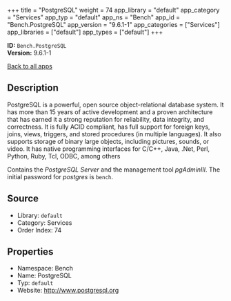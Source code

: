 ﻿+++
title = "PostgreSQL"
weight = 74
app_library = "default"
app_category = "Services"
app_typ = "default"
app_ns = "Bench"
app_id = "Bench.PostgreSQL"
app_version = "9.6.1-1"
app_categories = ["Services"]
app_libraries = ["default"]
app_types = ["default"]
+++

**ID:** `Bench.PostgreSQL`  
**Version:** 9.6.1-1  
<!--more-->

[Back to all apps](/apps/)

## Description
PostgreSQL is a powerful, open source object-relational database system.
It has more than 15 years of active development and a proven architecture
that has earned it a strong reputation for reliability, data integrity, and correctness.
It is fully ACID compliant, has full support for foreign keys, joins, views,
triggers, and stored procedures (in multiple languages).
It also supports storage of binary large objects, including pictures, sounds, or video.
It has native programming interfaces for C/C++, Java, .Net, Perl, Python,
Ruby, Tcl, ODBC, among others

Contains the _PostgreSQL Server_ and the management tool _pgAdminIII_.
The initial password for _postgres_ is `bench`.

## Source

* Library: `default`
* Category: Services
* Order Index: 74

## Properties

* Namespace: Bench
* Name: PostgreSQL
* Typ: `default`
* Website: <http://www.postgresql.org>

